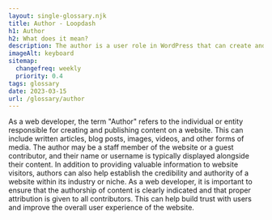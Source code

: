 ```yaml
--- 
layout: single-glossary.njk
title: Author - Loopdash
h1: Author
h2: What does it mean?
description: The author is a user role in WordPress that can create and publish content on a website.
imageAlt: keyboard
sitemap:
  changefreq: weekly
  priority: 0.4
tags: glossary
date: 2023-03-15
url: /glossary/author
---
```


As a web developer, the term "Author" refers to the individual or entity responsible for creating and publishing content on a website. This can include written articles, blog posts, images, videos, and other forms of media. The author may be a staff member of the website or a guest contributor, and their name or username is typically displayed alongside their content. In addition to providing valuable information to website visitors, authors can also help establish the credibility and authority of a website within its industry or niche. As a web developer, it is important to ensure that the authorship of content is clearly indicated and that proper attribution is given to all contributors. This can help build trust with users and improve the overall user experience of the website.
